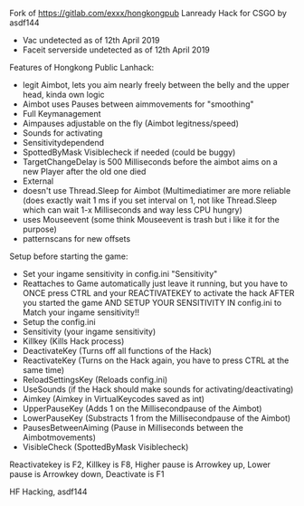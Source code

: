 Fork of https://gitlab.com/exxx/hongkongpub
Lanready Hack for CSGO by asdf144

- Vac undetected as of 12th April 2019
- Faceit serverside undetected as of 12th April 2019

Features of Hongkong Public Lanhack:
- legit Aimbot, lets you aim nearly freely between the belly and the upper head, kinda own logic
- Aimbot uses Pauses between aimmovements for "smoothing"
- Full Keymanagement
- Aimpauses adjustable on the fly (Aimbot legitness/speed)
- Sounds for activating
- Sensitivitydependend
- SpottedByMask Visiblecheck if needed (could be buggy)
- TargetChangeDelay is 500 Milliseconds before the aimbot aims on a new Player after the old one died
- External
- doesn't use Thread.Sleep for Aimbot (Multimediatimer are more reliable (does exactly wait 1 ms if you set interval on 1, not like Thread.Sleep which can wait 1-x Milliseconds and way less CPU hungry)
- uses Mouseevent (some think Mouseevent is trash but i like it for the purpose) 
- patternscans for new offsets

Setup before starting the game:
- Set your ingame sensitivity in config.ini "Sensitivity"
- Reattaches to Game automatically just leave it running, but you have to ONCE press CTRL and your REACTIVATEKEY to activate the hack AFTER you started the game AND SETUP YOUR SENSITIVITY IN config.ini to Match your ingame sensitivity!! 
- Setup the config.ini
 - Sensitivity (your ingame sensitivity) 
 - Killkey (Kills Hack process)
 - DeactivateKey (Turns off all functions of the Hack)
 - ReactivateKey (Turns on the Hack again, you have to press CTRL at the same time)
 - ReloadSettingsKey (Reloads config.ini)
 - UseSounds (if the Hack should make sounds for activating/deactivating)
 - Aimkey (Aimkey in VirtualKeycodes saved as int)
 - UpperPauseKey (Adds 1 on the Millisecondpause of the Aimbot)
 - LowerPauseKey (Substracts 1 from the Millisecondpause of the Aimbot)
 - PausesBetweenAiming (Pause in Milliseconds between the Aimbotmovements)
 - VisibleCheck (SpottedByMask Visiblecheck)

Reactivatekey is F2, Killkey is F8, Higher pause is Arrowkey up, Lower pause is Arrowkey down, Deactivate is F1



HF Hacking, asdf144


